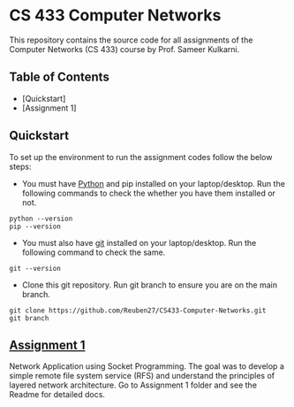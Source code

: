 # CS 433 Computer Networks
This repository contains the source code for all assignments of the Computer Networks (CS 433) course by Prof. Sameer Kulkarni.

## Table of Contents
- [Quickstart]
- [Assignment 1]

## Quickstart
To set up the environment to run the assignment codes follow the below steps:

- You must have [Python](https://www.python.org/) and pip installed on your laptop/desktop. Run the following commands to check the whether you have them installed or not.
```
python --version
pip --version
```

- You must also have [git](https://git-scm.com/) installed on your laptop/desktop. Run the following command to check the same.
```
git --version
``` 

- Clone this git repository. Run git branch to ensure you are on the main branch. 
```
git clone https://github.com/Reuben27/CS433-Computer-Networks.git
git branch
```

## [Assignment 1](https://github.com/Reuben27/CS433-Computer-Networks/tree/main/Assignment%201#cs433-computer-networks-assignment-1)

Network Application using Socket Programming. The goal was to develop a simple remote file system service (RFS) and understand the principles of layered network architecture. Go to Assignment 1 folder and see the Readme for detailed docs.
